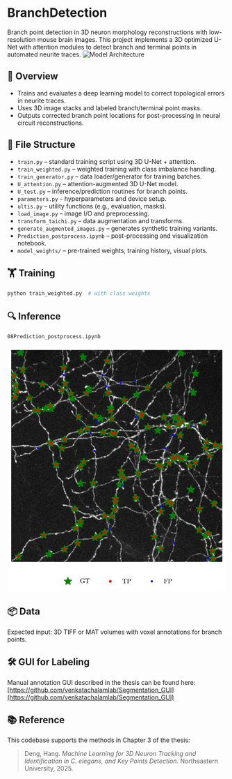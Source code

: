 # BranchDetection

Branch point detection in 3D neuron morphology reconstructions with low-resolution mouse brain images. This project implements a 3D optimized U-Net with attention modules to detect branch and terminal points in automated neurite traces.
![Model Architecture](BranchDetection/model_weights/PlotNeuralNetwork.png)
## 📜 Overview

- Trains and evaluates a deep learning model to correct topological errors in neurite traces.
- Uses 3D image stacks and labeled branch/terminal point masks.
- Outputs corrected branch point locations for post-processing in neural circuit reconstructions.

## 📁 File Structure

- `train.py` – standard training script using 3D U-Net + attention.
- `train_weighted.py` – weighted training with class imbalance handling.
- `train_generator.py` – data loader/generator for training batches.
- `U_attention.py` – attention-augmented 3D U-Net model.
- `U_test.py` – inference/prediction routines for branch points.
- `parameters.py` – hyperparameters and device setup.
- `ultis.py` – utility functions (e.g., evaluation, masks).
- `load_image.py` – image I/O and preprocessing.
- `transform_taichi.py` – data augmentation and transforms.
- `generate_augmented_images.py` – generates synthetic training variants.
- `Prediction_postprocess.ipynb` – post-processing and visualization notebook.
- `model_weights/` – pre-trained weights, training history, visual plots.

## 🏋️ Training

```bash
python train_weighted.py  # with class weights
```

## 🔍 Inference

```bash
08Prediction_postprocess.ipynb
```
![Model Prediction](BranchDetection/model_weights/prediction_proj.png)
## 📦 Data

Expected input: 3D TIFF or MAT volumes with voxel annotations for branch points.

## 🛠️ GUI for Labeling

Manual annotation GUI described in the thesis can be found here:  
[https://github.com/venkatachalamlab/Segmentation_GUI](https://github.com/venkatachalamlab/Segmentation_GUI)

## 📚 Reference

This codebase supports the methods in Chapter 3 of the thesis:

> Deng, Hang. *Machine Learning for 3D Neuron Tracking and Identification in C. elegans, and Key Points Detection*. Northeastern University, 2025.
